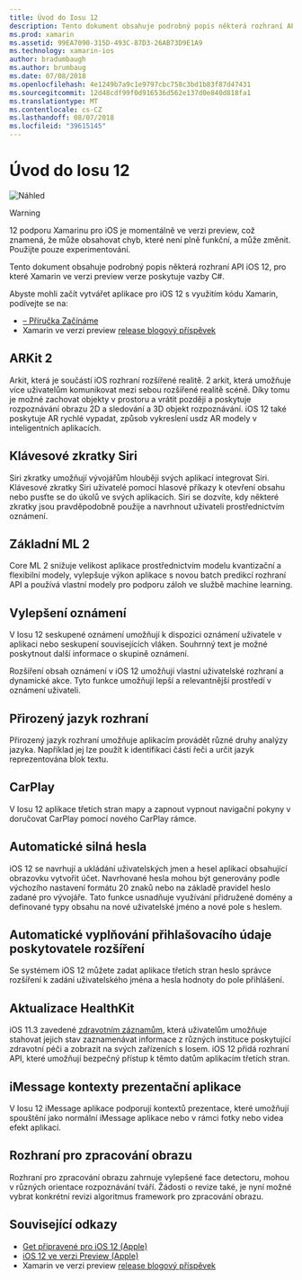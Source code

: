 ```yaml
---
title: Úvod do Iosu 12
description: Tento dokument obsahuje podrobný popis některá rozhraní API iOS 12, pro které Xamarin ve verzi preview verze poskytuje vazby C#.
ms.prod: xamarin
ms.assetid: 99EA7090-315D-493C-87D3-26AB73D9E1A9
ms.technology: xamarin-ios
author: bradumbaugh
ms.author: brumbaug
ms.date: 07/08/2018
ms.openlocfilehash: 4e1249b7a9c1e9797cbc758c3bd1b83f87d47431
ms.sourcegitcommit: 12d48cdf99f0d916536d562e137d0e840d818fa1
ms.translationtype: MT
ms.contentlocale: cs-CZ
ms.lasthandoff: 08/07/2018
ms.locfileid: "39615145"
---
```

# <a name="introduction-to-ios-12"></a>Úvod do Iosu 12

![Náhled](~/media/shared/preview.png)

> [!WARNING]
> 12 podporu Xamarinu pro iOS je momentálně ve verzi preview, což znamená, že může obsahovat chyb, které není plně funkční, a může změnit. Použijte pouze experimentování.

Tento dokument obsahuje podrobný popis některá rozhraní API iOS 12, pro které Xamarin ve verzi preview verze poskytuje vazby C#.

Abyste mohli začít vytvářet aplikace pro iOS 12 s využitím kódu Xamarin, podívejte se na:

- [– Příručka Začínáme](get-started.md)
- Xamarin ve verzi preview [release blogový příspěvek](https://releases.xamarin.com/preview-release-xcode-10-beta-5/)

## <a name="arkit-2"></a>ARKit 2

Arkit, která je součástí iOS rozhraní rozšířené realitě. 2 arkit, která umožňuje více uživatelům komunikovat mezi sebou rozšířené realitě scéně. Díky tomu je možné zachovat objekty v prostoru a vrátit později a poskytuje rozpoznávání obrazu 2D a sledování a 3D objekt rozpoznávání. iOS 12 také poskytuje AR rychlé vypadat, způsob vykreslení usdz AR modely v inteligentních aplikacích.

## <a name="siri-shortcuts"></a>Klávesové zkratky Siri

Siri zkratky umožňují vývojářům hlouběji svých aplikací integrovat Siri. Klávesové zkratky Siri uživatelé pomocí hlasové příkazy k otevření obsahu nebo pusťte se do úkolů ve svých aplikacích. Siri se dozvíte, kdy některé zkratky jsou pravděpodobně použije a navrhnout uživateli prostřednictvím oznámení.

## <a name="core-ml-2"></a>Základní ML 2

Core ML 2 snižuje velikost aplikace prostřednictvím modelu kvantizační a flexibilní modely, vylepšuje výkon aplikace s novou batch predikcí rozhraní API a používá vlastní modely pro podporu záloh ve službě machine learning.

## <a name="notification-improvements"></a>Vylepšení oznámení

V Iosu 12 seskupené oznámení umožňují k dispozici oznámení uživatele v aplikaci nebo seskupení souvisejících vláken. Souhrnný text je možné poskytnout další informace o skupině oznámení.

Rozšíření obsah oznámení v iOS 12 umožňují vlastní uživatelské rozhraní a dynamické akce. Tyto funkce umožňují lepší a relevantnější prostředí v oznámení uživateli.

## <a name="natural-language-framework"></a>Přirozený jazyk rozhraní

Přirozený jazyk rozhraní umožňuje aplikacím provádět různé druhy analýzy jazyka. Například jej lze použít k identifikaci částí řeči a určit jazyk reprezentována blok textu.

## <a name="carplay"></a>CarPlay

V Iosu 12 aplikace třetích stran mapy a zapnout vypnout navigační pokyny v doručovat CarPlay pomocí nového CarPlay rámce.

## <a name="automatic-strong-passwords"></a>Automatické silná hesla

iOS 12 se navrhují a ukládání uživatelských jmen a hesel aplikací obsahující obrazovku vytvořit účet. Navrhované hesla mohou být generovány podle výchozího nastavení formátu 20 znaků nebo na základě pravidel heslo zadané pro vývojáře. Tato funkce usnadňuje využívání přidružené domény a definované typy obsahu na nové uživatelské jméno a nové pole s heslem.

## <a name="autofill-credential-provider-extensions"></a>Automatické vyplňování přihlašovacího údaje poskytovatele rozšíření

Se systémem iOS 12 můžete zadat aplikace třetích stran heslo správce rozšíření k zadání uživatelského jména a hesla hodnoty do pole přihlášení.

## <a name="healthkit-updates"></a>Aktualizace HealthKit

iOS 11.3 zavedené [zdravotním záznamům](https://www.apple.com/healthcare/health-records/), která uživatelům umožňuje stahovat jejich stav zaznamenávat informace z různých instituce poskytující zdravotní péči a zobrazit na svých zařízeních s Iosem. iOS 12 přidá rozhraní API, které umožňují bezpečný přístup k těmto datům aplikacím třetích stran.

## <a name="imessage-app-presentation-contexts"></a>iMessage kontexty prezentační aplikace

V Iosu 12 iMessage aplikace podporují kontextů prezentace, které umožňují spouštění jako normální iMessage aplikace nebo v rámci fotky nebo videa efekt aplikací.

## <a name="vision-framework"></a>Rozhraní pro zpracování obrazu

Rozhraní pro zpracování obrazu zahrnuje vylepšené face detectoru, mohou v různých orientace rozpoznávání tváří. Žádosti o revize také, je nyní možné vybrat konkrétní revizi algoritmus framework pro zpracování obrazu.

## <a name="related-links"></a>Související odkazy

- [Get připravené pro iOS 12 (Apple)](https://developer.apple.com/ios/)
- [iOS 12 ve verzi Preview (Apple)](https://www.apple.com/ios/ios-12-preview/)
- Xamarin ve verzi preview [release blogový příspěvek](https://releases.xamarin.com/preview-release-xcode-10-beta-5/)
